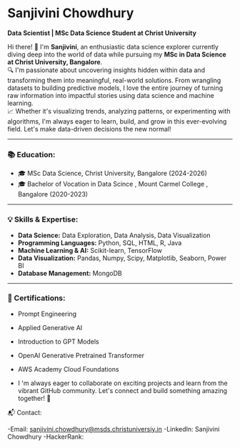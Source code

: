 # Sanjivini Chowdhury 

**Data Scientist | MSc Data Science Student at Christ University**

Hi there! 👋 I'm **Sanjivini**, an enthusiastic data science explorer currently diving deep into the world of data while pursuing my **MSc in Data Science at Christ University, Bangalore**.  
🔍 I'm passionate about uncovering insights hidden within data and transforming them into meaningful, real-world solutions. From wrangling datasets to building predictive models, I love the entire journey of turning raw information into impactful stories using data science and machine learning.  
📈 Whether it's visualizing trends, analyzing patterns, or experimenting with algorithms, I'm always eager to learn, build, and grow in this ever-evolving field. Let's make data-driven decisions the new normal!


---

### 📚 Education:
- 🎓 MSc Data Science, Christ University, Bangalore (2024-2026)
- 🎓 Bachelor of Vocation in Data Scince , Mount Carmel College , Bangalore (2020-2023)

---

### 💡 Skills & Expertise:
- **Data Science:** Data Exploration, Data Analysis, Data Visualization  
- **Programming Languages:** Python, SQL, HTML, R, Java  
- **Machine Learning & AI:** Scikit-learn, TensorFlow  
- **Data Visualization:** Pandas, Numpy, Scipy, Matplotlib, Seaborn, Power BI  
- **Database Management:** MongoDB 

---

### 🏅 Certifications:
- Prompt Engineering
- Applied Generative AI 
- Introduction to GPT Models
- OpenAI Generative Pretrained Transformer
- AWS Academy Cloud Foundations

- I 'm always eager to collaborate on exciting projects and learn from the vibrant GitHub community. Let's connect and build something amazing together! 🌟

📬 Contact:

-Email: sanjivini.chowdhury@msds.christuniversiy.in
-LinkedIn: Sanjivini Chowdhury
-HackerRank:
